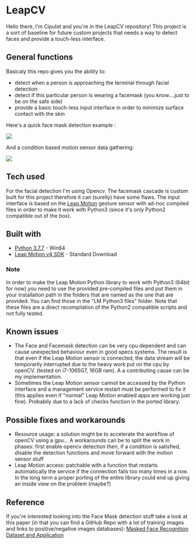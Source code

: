 # LeapCV

Hello there, I'm Cipulot and you're in the LeapCV repository!
This project is a sort of baseline for future custom projects that needs a way to detect faces and provide a touch-less interface.

## General functions
Basicaly this repo gives you the ability to:
* detect when a person is approaching the terminal through facial detection
* detect if this particular person is wearing a facemask (you know....just to be on the safe side)
* provide a basic touch-less input interface in order to minimize surface contact with the skin

Here's a quick face mask detection example :

![](https://github.com/Cipulot/CodeWithFriends-Spring2020/blob/master/projects/Cipulot/LeapCV/gifs/gif_facemask_detection_test.gif)

And a condition based motion sensor data gathering:

![](https://github.com/Cipulot/CodeWithFriends-Spring2020/blob/master/projects/Cipulot/LeapCV/gifs/gif_nomask_mask_doorbell_example.gif)

## Tech used
For the facial detection I'm using Opencv. The facemask cascade is custom built for this project therefore it can (surelly) have some flaws.
The input interface is based on the [Leap Motion](https://www.ultraleap.com/datasheets/Leap_Motion_Controller_Datasheet.pdf) gesture sensor with ad-hoc compiled files in order to make it work with Python3 (since it's only Python2 compatible out of the box).

## Built with
* [Python 3.7.7](https://www.python.org/downloads/release/python-377/) - Win64
* [Leap Motion v4 SDK](https://developer.leapmotion.com/setup/desktop) - Standard Download

### Note
In order to make the Leap Motion Python library to work with Python3 (64bit for now) you need to use the provided pre-compiled files and put them in your installation path in the folders that are named as the one that are provided. You can find those in the "LM Python3 files" folder. Note that these files are a direct recompilation of the Python2 compatible scripts and not fully tested.

## Known issues
* The Face and Facemask detection can be very cpu dependent and can cause unexpected behaviour even in good specs systems. The result is that even if the Leap Motion sensor is connected, the data stream will be temporarily interrupted due to the heavy work put on the cpu by openCV. (tested on i7-1065G7, 16GB ram). A a contributing cause can be my implementation.
* Sometimes the Leap Motion sensor cannot be accessed by the Python interface and a management service restart must be performed to fix it (this applies even if "normal" Leap Motion enabled apps are working just fine). Probabily due to a lack of checks function in the ported library.

## Possible fixes and workarounds
* Resource usage: a solution might be to accelerate the workflow of openCV using a gpu...
                  A workarounds can be to split the work in phases: first enable opencv detection then, if a condition is satisfied, disable the detection functions and move forward with the motion sensor stuff
* Leap Motion access: patchable with a function that restarts automatically the service if the connection fails too many times in a row.
                      In the long term a proper porting of the entire library could end up giving an inside view on the problem (maybe?)
## Reference 
If you're interested looking into the Face Mask detection stuff take a look at this paper (in that you can find a GitHub Repo with a lot of training images and links to positive/negative images databases):
[Masked Face Recognition Dataset and Application](https://arxiv.org/pdf/2003.09093.pdf)
